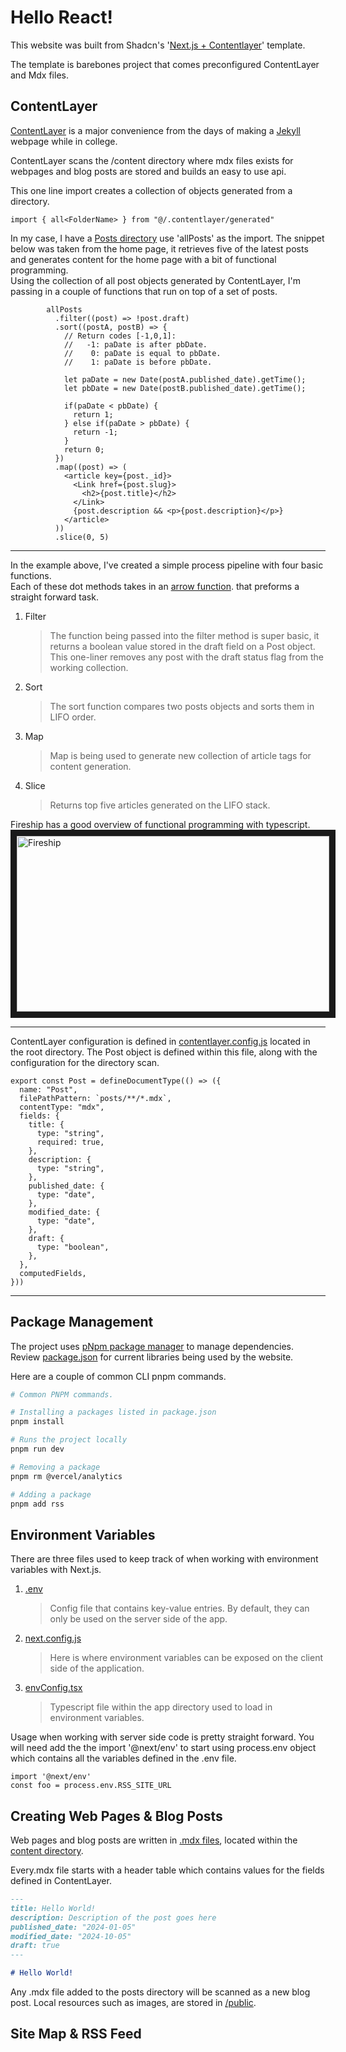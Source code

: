 # Hello React!

This website was built from Shadcn's '[Next.js + Contentlayer](https://github.com/shadcn/next-contentlayer)' template.

The template is barebones project that comes preconfigured ContentLayer and Mdx files.

## ContentLayer
[ContentLayer](https://contentlayer.dev/docs/concepts/how-contentlayer-works-da5b2220 ) is a major convenience from the 
days of making a [Jekyll](https://jekyllrb.com/) webpage while in college.

ContentLayer scans the /content directory where mdx files exists for webpages and blog posts are stored and builds an easy to use api.

This one line import creates a collection of objects generated from a directory.   
```tsx
import { all<FolderName> } from "@/.contentlayer/generated"
```
In my case, I have a [Posts directory](/content/posts) use 'allPosts' as the import. The snippet below was taken from the home page, it retrieves
five of the latest posts and generates content for the home page with a bit of functional programming.  
Using the collection of all post objects generated by ContentLayer, I'm passing in a couple of functions that run on top of a set of posts.

```tsx
        allPosts
          .filter((post) => !post.draft)
          .sort((postA, postB) => {
            // Return codes [-1,0,1]: 
            //   -1: paDate is after pbDate.
            //    0: paDate is equal to pbDate.
            //    1: paDate is before pbDate.
             
            let paDate = new Date(postA.published_date).getTime();
            let pbDate = new Date(postB.published_date).getTime();
            
            if(paDate < pbDate) {
              return 1;
            } else if(paDate > pbDate) {
              return -1;
            }
            return 0;
          })
          .map((post) => (
            <article key={post._id}>
              <Link href={post.slug}>
                <h2>{post.title}</h2>
              </Link>
              {post.description && <p>{post.description}</p>}
            </article>
          ))
          .slice(0, 5) 
```
---
In the example above, I've created a simple process pipeline with four basic functions.  
Each of these dot methods takes in an [arrow function](https://developer.mozilla.org/en-US/docs/Web/JavaScript/Reference/Functions/Arrow_functions).
that preforms a straight forward task.

1. Filter
    > The function being passed into the filter method is super basic, it returns a boolean value stored in the draft field on a Post object.  This one-liner removes any post with the draft status flag from the working collection.
   
2. Sort
    > The sort function compares two posts objects and sorts them in LIFO order.

3. Map
    > Map is being used to generate new collection of article tags for content generation.

4. Slice
    > Returns top five articles generated on the LIFO stack. 
    

Fireship has a good overview of functional programming with typescript.    
<a href="http://www.youtube.com/watch?feature=player_embedded&v=fsVL_xrYO0w
" target="_blank"><img src="http://img.youtube.com/vi/fsVL_xrYO0w/0.jpg"
alt="Fireship" width="500" height="281" border="10" /></a>

---

ContentLayer configuration is defined in [contentlayer.config.js](/contentlayer.config.js) located in the root directory.
The Post object is defined within this file, along with the configuration for the directory scan.
```tsx
export const Post = defineDocumentType(() => ({
  name: "Post",
  filePathPattern: `posts/**/*.mdx`,
  contentType: "mdx",
  fields: {
    title: {
      type: "string",
      required: true,
    },
    description: {
      type: "string",
    },
    published_date: {
      type: "date",
    },
    modified_date: {
      type: "date",
    },
    draft: {
      type: "boolean",
    },
  },
  computedFields,
}))
```

---

## Package Management
The project uses [pNpm package manager](https://pnpm.io/motivation) to manage dependencies.
Review [package.json](package.json) for current libraries being used by the website.

Here are a couple of common CLI pnpm commands.
```sh
# Common PNPM commands.

# Installing a packages listed in package.json
pnpm install 

# Runs the project locally
pnpm run dev

# Removing a package
pnpm rm @vercel/analytics

# Adding a package
pnpm add rss
```


## Environment Variables
There are three files used to keep track of when working with environment variables with Next.js.
1. [.env](.env)
   > Config file that contains key-value entries. By default, they can only be used on the server side of the app.
2. [next.config.js](next.config.js)
   > Here is where environment variables can be exposed on the client side of the application.
3. [envConfig.tsx](app/envConfig.tsx)
   > Typescript file within the app directory used to load in environment variables.

Usage when working with server side code is pretty straight forward.  You will need add the the import '@next/env' 
to start using process.env object which contains all the variables defined in the .env file.
```tsx
import '@next/env'
const foo = process.env.RSS_SITE_URL
```

## Creating Web Pages & Blog Posts
Web pages and blog posts are written in [.mdx files](https://mdxjs.com/docs/what-is-mdx/), 
located within the [content directory](/content).  

Every.mdx file starts with a header table which contains values for the fields defined in ContentLayer.
```md
---
title: Hello World!
description: Description of the post goes here
published_date: "2024-01-05"
modified_date: "2024-10-05"
draft: true
---

# Hello World!
```

Any .mdx file added to the posts directory will be scanned as a new blog post.
Local resources such as images, are stored in [/public](/public). 
## Site Map & RSS Feed

